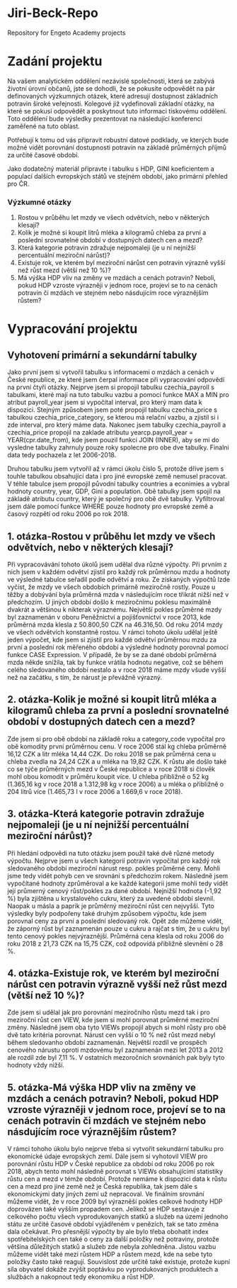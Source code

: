 # Jiri-Beck-Repo
Repository for Engeto Academy projects

# Zadání projektu

Na vašem analytickém oddělení nezávislé společnosti, která se zabývá životní úrovní občanů, jste se dohodli, že se pokusíte odpovědět na pár definovaných výzkumných otázek, které adresují dostupnost základních potravin široké veřejnosti. Kolegové již vydefinovali základní otázky, na které se pokusí odpovědět a poskytnout tuto informaci tiskovému oddělení. Toto oddělení bude výsledky prezentovat na následující konferenci zaměřené na tuto oblast.

Potřebují k tomu od vás připravit robustní datové podklady, ve kterých bude možné vidět porovnání dostupnosti potravin na základě průměrných příjmů za určité časové období.

Jako dodatečný materiál připravte i tabulku s HDP, GINI koeficientem a populací dalších evropských států ve stejném období, jako primární přehled pro ČR.

### Výzkumné otázky

1) Rostou v průběhu let mzdy ve všech odvětvích, nebo v některých klesají?
2) Kolik je možné si koupit litrů mléka a kilogramů chleba za první a poslední srovnatelné období v dostupných datech cen a mezd?
3) Která kategorie potravin zdražuje nejpomaleji (je u ní nejnižší percentuální meziroční nárůst)?
4) Existuje rok, ve kterém byl meziroční nárůst cen potravin výrazně vyšší než růst mezd (větší než 10 %)?
5) Má výška HDP vliv na změny ve mzdách a cenách potravin? Neboli, pokud HDP vzroste výrazněji v jednom roce, projeví se to na cenách potravin či mzdách ve stejném nebo násdujícím roce výraznějším růstem?

# Vypracování projektu

## Vyhotovení primární a sekundární tabulky

Jako první jsem si vytvořil tabulku s informacemi o mzdách a cenách v České republice, ze které jsem čerpal informace při vypracování odpovědí na první čtyři otázky. Nejprve jsem si propojil tabulku czechia_payroll s tabulkami, které mají na tuto tabulku vazbu a pomocí funkce MAX a MIN pro atribut payroll_year jsem si vypočítal interval, pro který mam data k dispozici. Stejným způsobem jsem poté propojil tabulku czechia_price s tabulkou czechia_price_category, se kterou má relační vazbu, a zjistil si i zde interval, pro který máme data. Nakonec jsem tabulky czechia_payroll a czechia_price propojil na zaklade atributu yearcp.payroll_year = YEAR(cpr.date_from), kde jsem pouzil funkci JOIN (INNER), aby se mi do vysledne tabulky zahrnuly pouze roky spolecne pro obe dve tabulky. Finalni data tedy pochazela z let 2006-2018.

Druhou tabulku jsem vytvořil až v rámci úkolu číslo 5, protože dříve jsem s touhle tabulkou obsahující data i pro jiné evropské země nemusel pracovat. V téhle tabulce jsem propojil původní tabulky countries a econimies a vybral hodnoty country, year, GDP, Gini a population. Obě tabulky jsem spojil na základě atributu country, který je společný pro obě dvě tabulky. Vyfiltroval jsem dále pomocí funkce WHERE pouze hodnoty pro evropské země a časový rozpětí od roku 2006 po rok 2018. 

## 1. otázka-Rostou v průběhu let mzdy ve všech odvětvích, nebo v některých klesají?
Při vypracovávání tohoto úkolů jsem udělal dva různé výpočty. Při prvním z nich jsem v každém odvětví zjistil pro každý rok průměrnou mzdu a hodnoty ve výsledné tabulce seřadil podle odvětví a roku. Ze získaných výpočtů lzde vyčíst, že mzdy ve všech obdobích primárně meziročně rostly. Pouze u těžby a dobývání byla průměrná mzda v následujícím roce třikrát nižší než v předchozím. U jiných období došlo k meziročnímu poklesu maximálně dvakrát a většinou k nikterak výraznému. Největší pokles průměrné mzdy byl zaznamenán v oboru Peněžnictví a pojišťovnictví v roce 2013, kde průměrná mzda klesla z 50.800,50 CZK na 46.316,50. Od roku 2014 mzdy ve všech odvětvích konstantně rostou.
V rámci tohoto úkolu udělal ještě jeden výpočet, kde jsem si zjistil pro každé odvětví průměrnou mzdu za první a poslední rok měřeného období a výsledné hodnoty porovnal pomocí funkce CASE Expression. V případě, že by se za dané období průměrná mzda někde snížila, tak by funkce vrátila hodnotu negative, což se během celého sledovaného období nestalo a v roce 2018 máme mzdy všude vyšší než na začátku, s tím, že nárust je převážně výrazný. 

## 2. otázka-Kolik je možné si koupit litrů mléka a kilogramů chleba za první a poslední srovnatelné období v dostupných datech cen a mezd?
Zde jsem si pro obě období na základě roku a category_code vypočítal pro obě komodity první průměrnou cenu. V roce 2006 stál kg chleba průměrně 16,12 CZK a litr mléka 14,44 CZK. Do roku 2018 se pak průměrná cena u chleba zvedla na 24,24 CZK a u mléka na 19,82 CZK. K růstu ale došlo také co se týče průměrných mezd v České republice a v roce 2018 si člověk mohl obou komodit v průměru koupit více. U chleba přibližně o 52 kg (1.365,16 kg  v roce 2018 a 1.312,98 kg v roce 2006) a u mléka o přibližně o 204 litrů více (1.465,73 l v roce 2006 a 1.669,6 v roce 2018).

## 3. otázka-Která kategorie potravin zdražuje nejpomaleji (je u ní nejnižší percentuální meziroční nárůst)?
Při hledání odpovědi na tuto otázku jsem použil také dvě různé metody výpočtu. Nejprve jsem u všech kategorií potravin vypočítal pro každý rok sledovaného období meziroční nárust resp. pokles průměrné ceny. Mohli jsme tedy vidět pohyb cen ve srovnání s předchozím rokem. Následně jsem vypočítané hodnoty zprůměroval a ke každé kategorii jsme mohli tedy vidět její průmerný cenový růst/pokles za dané období. Nejnižší hodnota (-1,92 %) byla zjištěna u krystalového cukru, který za uvedené období slevnil. Naopak u másla a paprik je průměrný meziroční růst cen nejvyšší.
Tyto výsledky byly podpořeny také druhým způsobem výpočtu, kde jsem porovnal ceny za první a poslední sledovaný rok. Opět zde můžeme vidět, že záporný růst byl zaznamenán pouze u cukru a rajčat s tím, že u cukru byl tento cenový pokles nejvýraznější. Průměrná cena klesla od roku 2006 do roku 2018 z 21,73 CZK na 15,75 CZK, což odpovídá přibližně slevnění o 28 %.

## 4. otázka-Existuje rok, ve kterém byl meziroční nárůst cen potravin výrazně vyšší než růst mezd (větší než 10 %)?
Zde jsem si udělal jak pro porovnání meziročního růstu mezd tak i pro meziroční růst cen VIEW, kde jsem si mohl porovnat průměrné meziroční změny. Následně jsem oba tyto VIEWs propojil abych si mohl růsty pro obě dvě tato kritéria porovnat. Nárust cen vyšší o 10 % než růst mezd nebyl během sledovanho období zaznamenán. Největší rozdíl ve prospěch cenového nárustu oproti mzdovému byl zaznamenán mezi let 2013 a 2012 ale rozdíl zde byl 7,11 %. V ostatních mezoročních srovnáních pak byly tyto hodnoty vždy nižší.

## 5. otázka-Má výška HDP vliv na změny ve mzdách a cenách potravin? Neboli, pokud HDP vzroste výrazněji v jednom roce, projeví se to na cenách potravin či mzdách ve stejném nebo násdujícím roce výraznějším růstem?
V rámci tohoho úkolu bylo nejprve třeba si vytvořit sekundární tabulku pro ekonomické údaje evropských zemí. Dále jsem si vyhotovil VIEW pro porovnání růstu HDP v České republice za období od roku 2006 po rok 2018, abych tento mohl následně porovnat s VIEWs obsahujícímí statistiky růstu cen a mezd v témže období. Protože nemáme k dispozici data k růstu cen a mezd pro jiné země než je Česká republika, tak jsem dále s ekonomickými daty jiných zemí už nepracoval. Ve finálním srovnání můžeme vidět, že v roce 2009 byl výrazněší pokles celkové hodnoty HDP doprovázen také vyšším propadem cen. Jelikož se HDP sestavuje z celkového počtu všech vyprodukovaných statků a služeb na území jednoho státu ze určité časové období vyjádřeném v penězích, tak se tato změna dala očekávat. Pro přesnější výpočty by ale bylo třeba obohatit index spotřebitelských cen také o ceny za další položky než potraviny, protože většina důležitých statků a služeb zde nebyla zohledněna. Jistou vazbu můžeme vidět také mezi růstem HDP a růstem mezd, kde na sebe tyto položky často také reagují. Souvislost zde určitě také existuje, protože kupní síla obyvatel dokáže zvýšit poptávku po vyprodukovaných produktech a službách a nakopnout tedy ekonomiku a růst HDP. 
